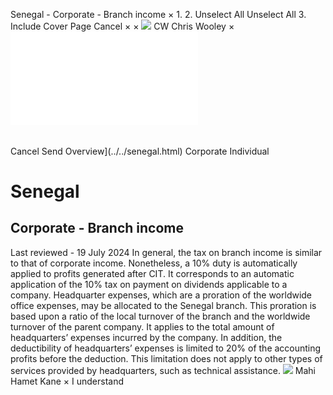Senegal - Corporate - Branch income
×
1.
2.
Unselect All
Unselect All
3.
Include Cover Page
Cancel
×
×
![](../../-/media/world-wide-tax-summaries/attachments/global---chris-wooley.ashx%3Frev=ac5e5f3223b34096b1afc2a6009c7320&revision=ac5e5f32-23b3-4096-b1af-c2a6009c7320&hash=859B7ADC84DC2CBEC9760E9E6EE7DE6D0A8BFCDF)
CW
Chris Wooley
×
![](branch-income.html)
######
Cancel
Send
Overview](../../senegal.html)
Corporate
Individual
# Senegal
## Corporate - Branch income
Last reviewed - 19 July 2024
In general, the tax on branch income is similar to that of corporate income. Nonetheless, a 10% duty is automatically applied to profits generated after CIT. It corresponds to an automatic application of the 10% tax on payment on dividends applicable to a company.
Headquarter expenses, which are a proration of the worldwide office expenses, may be allocated to the Senegal branch. This proration is based upon a ratio of the local turnover of the branch and the worldwide turnover of the parent company. It applies to the total amount of headquarters’ expenses incurred by the company. In addition, the deductibility of headquarters’ expenses is limited to 20% of the accounting profits before the deduction. This limitation does not apply to other types of services provided by headquarters, such as technical assistance.
![](../../-/media/world-wide-tax-summaries/attachments/senegal---mahi_kane.ashx%3Frev=a0db965bc6e3441ba33b0e12d600293c&revision=a0db965b-c6e3-441b-a33b-0e12d600293c&hash=AA3492CE209DF00F93CB7FDE597882B182931B13)
Mahi Hamet Kane
×
I understand